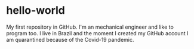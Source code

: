 # hello-world
My first repository in GitHub.
I'm an mechanical engineer and like to program too.
I live in Brazil and the moment I created my GitHub account I am quarantined because of the Covid-19 pandemic.
